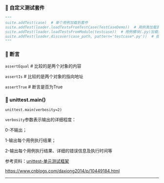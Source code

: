 
### 🚁 自定义测试套件
```python
"""
suite.addTest(case)  # 单个用例加载到套件
suite.addTest(loader.loadTestsFromTestCase(TestCaseDemo))  # 用例类加载到套件
suite.addTest(loader.loadTestsFromModule(testcase))  # 用例模块(.py)加载到套件
suite.addTest(loader.discover(case_path, pattern='testcase*.py'))  # 指定路径加载，默认加载该路径下所有test开头的用例
"""
```

### 🚁 断言

`assertEqual`  # 比较的是两个对象的内容

`assertIs`  # 比较的是两个对象的指向地址

`assertTrue`  # 断言是否为True


### 🚁 unittest.main()

`unittest.main(verbosity=2)`

`verbosity`参数表示输出的详细程度：

0-不输出；

1-输出每个用例执行结果；

2-输出每个用例执行结果、详细的错误信息及执行时间等

参考资料：[unittest-单元测试框架](https://docs.python.org/zh-cn/3/library/unittest.html)

https://www.cnblogs.com/daxiong2014/p/10449184.html

---